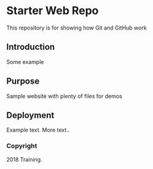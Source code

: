 # Starter Web Repo

This repository is for showing how Git and GitHub work

## Introduction

Some example

## Purpose

Sample website with plenty of files for demos

## Deployment

Example text. More text..

### Copyright
2018 Training.
